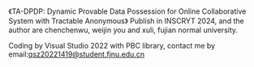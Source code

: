 《TA-DPDP: Dynamic Provable Data Possession for Online Collaborative System with Tractable Anonymous》
Publish in INSCRYT 2024, and the author are chenchenwu, weijin you and xuli, fujian normal university.

Coding by Visual Studio 2022 with PBC library, contact me by email:qsz20221419@student.fjnu.edu.cn
